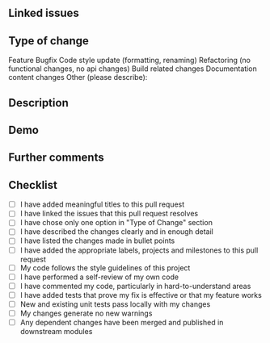 <!--- Provide a general summary of your changes in the Title above. -->

## Linked issues
<!--- Link issues that this pull request resolves using the following syntax:

Fixes #123
Resolves #123
See also #123

Multiple issues must be linked using bullet points. Can be nested. -->

## Type of change
<!-- Please try to limit your pull request to one type, submit multiple pull requests if needed.
Choose one from the following and delete the rest: -->
Feature
Bugfix
Code style update (formatting, renaming)
Refactoring (no functional changes, no api changes)
Build related changes
Documentation content changes
Other (please describe):

## Description
<!--- Describe your changes in detail. You can list changes made in bullet points -->

## Demo
<!--- If appropriate, here's the place for screenshots or video(s).
Otherwise, remove section. -->

## Further comments
<!--- If this is a relatively large or complex change, kick off the discussion by explaining why you chose the solution you did and what alternatives have you considered, etc.
Otherwise, remove section. -->

## Checklist
<!--- Please put `x` in all the boxes that apply: -->
- [ ] I have added meaningful titles to this pull request
- [ ] I have linked the issues that this pull request resolves
- [ ] I have chose only one option in "Type of Change" section
- [ ] I have described the changes clearly and in enough detail
- [ ] I have listed the changes made in bullet points
- [ ] I have added the appropriate labels, projects and milestones to this pull request
- [ ] My code follows the style guidelines of this project
- [ ] I have performed a self-review of my own code
- [ ] I have commented my code, particularly in hard-to-understand areas
- [ ] I have added tests that prove my fix is effective or that my feature works
- [ ] New and existing unit tests pass locally with my changes
- [ ] My changes generate no new warnings
- [ ] Any dependent changes have been merged and published in downstream modules
<!-- Remove points that are not applicable. -->